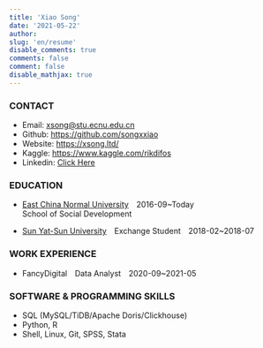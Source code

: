```yaml
---
title: 'Xiao Song'
date: '2021-05-22'
author: 
slug: 'en/resume'
disable_comments: true
comments: false
comment: false
disable_mathjax: true
---
```


### CONTACT

+ Email: <xsong@stu.ecnu.edu.cn>
+ Github: <https://github.com/songxxiao>
+ Website: <https://xsong.ltd/>
+ Kaggle: <https://www.kaggle.com/rikdifos>
+ Linkedin: [Click Here](https://www.linkedin.com/in/xiaosongmalcolm/)

### EDUCATION

+ [East China Normal University](http://english.ecnu.edu.cn/)&emsp;2016-09~Today    
School of Social Development

+ [Sun Yat-Sun University](http://www.sysu.edu.cn/2012/en/about/about01/index.htm)&emsp;Exchange Student&emsp;2018-02~2018-07


### WORK EXPERIENCE

+ FancyDigital&emsp;Data Analyst&emsp;2020-09~2021-05

### SOFTWARE & PROGRAMMING SKILLS

+ SQL (MySQL/TiDB/Apache Doris/Clickhouse)
+ Python, R
+ Shell, Linux, Git, SPSS, Stata


<!--
+ Wechat Official Account：[ApocalypseNow](https://mp.weixin.qq.com/s/yyJ3l7RTImYTKDrIynwmPA)
 
### RELEVANT COURSES
+ Data Analysis Using R
+ Algorithm and program design (Python)
+ Regression Analysis and Stata Application
+ SPSS Application
+ Categorical Data Analysis
+ Social Simulation and [NetLogo](http://ccl.northwestern.edu/netlogo/) Application
-->



<!--
+ Zhongnan University of Economics and Law&emsp;Data Consultant&emsp;2020-02~2020-04 
   Remote internship. Use Xgboost, CatBoost, LightGBM and other algorithms to classify (multiclass) legal text data. The word frequency method is used to construct the feature matrix. I Used reverse-translation method to augment training data, and the cross-validation training model (sklearn) is used to obtain the cross-validation accuracy of 0.75. I write a program to make predictions on new data, so that the prediction results can be applied to any new data set.

+ [iResearch](http://www.iresearchchina.com/)&emsp;Data Analyst Intern&emsp;2019-07~2019-10
  + Using R and SPSS to analysis profile of cars' users. Through PCA and Cluster analysis, I catogorized survey data and found cars users' attitude difference.
  + Using MySQL database to help analyze users' data. 
  + Using Hive SQL to help access Hadoop database and clean data.
   
&nbsp; 


&emsp;(Overall GPA：3.64 /4 | Top 10%)

### TRAINING EXPERIENCE

+ [Gouxionghui](http://www.xiong99.com.cn/about.php)&emsp;2019-05  
Online Internship&emsp;[Credit Card Approval Analysis](https://mp.weixin.qq.com/s/bbxWicZfk5ZMl27LbI0E1Q)   
Using Python's `pandas`, `numpy`, and `scikit-learn` libraries for data wrangling and modeling. A credit card application model was built using machine learning models like Random Forest. The model is trained by the Cross-Validation method to predict the probability that a credit card applicant will default on the bill. The result is a complete data analysis [report](https://xsong.ltd/archives/pandas/scorecard_en).

+ Peking University&emsp;2018-08  
Summer Workshop  
[General Designs and Sensitivity Analysis for Causal Inference](http://www.oir.pku.edu.cn/umich/jxsz1/nsqkczsjz2018.htm)&emsp;(Grade：94/100)

+ Nanjing University&emsp;2018-01  
[Big Data, Cloud Computing and New Methods of Humanities and Social Sciences](https://mp.weixin.qq.com/s/eZ_gNl9qLWtD6BSZkVF8NA) [Winter Workshop](https://mp.weixin.qq.com/s/eZ_gNl9qLWtD6BSZkVF8NA)

+ Shanghai University&emsp;2017-07  
[6th Training Workshop on Applied Social Science Research Methods](http://caser.ust.hk/?act=course_main&id=16)  
Course: Regression Analysis and Stata Application,  Categorical Data Analysis


### WORKS & PROJECTS

+ Spam Message Dectection R Shiny App&emsp;  
2019-12~2020-03   
This program uses 5567 pieces of English short message data as a training set and trains algorithms such as Logistic Regression, Naive Bayes, Decision Tree, Random Forest, and Support Vector Machine. The trained model is written as a Shiny App based on the R language. The user can enter a text message and select a classifier to get the classification result of the text. Considering the user's language habits, a Chinese-English bilingual interface switching function is specially set up.   
[url](https://xiaosong.shinyapps.io/spam_text/)&emsp;[github](https://github.com/songxxiao/txtnb)

### ACADEMIC RESEARCH

+ Machine Learning in Social Sciences: Based on China Education Panel Survey&emsp;2020   
Bachelor Degree Thesis ([PDF](/mlinss.pdf))  

+ Welfare Effect and Social Inequality of Land Transfer: Empirical Analysis Based on CFPS&emsp;2018-2019    
National Innovation Training Program for College Students,  Independent author  
The data of [China Family Panel Survey (CFPS)](http://www.isss.pku.edu.cn/cfps/) were used for data cleaning and econometric analysis through Stata and R. Using Unconditional Quantile Regression and Fixed Effect Model estimate the welfare effect of land transfer behavior and its impact on social inequality. Using R's `ggplot2` software package to visualize geographic information. Output chart and finally form about 12,000 words of research papers. ([PDF](http://www.baige.me/v?i=Rwy))

### HONORS AND AWARDS 

+ 2020&emsp;Kaggle  [**M5 Forecasting - Accuracy**](https://www.kaggle.com/c/m5-forecasting-accuracy)  
Estimate the unit sales of Walmart retail goods   
103rd/5558 Top2%&emsp;Silver Medal

+ 2020&emsp;Kaggle [**M5 Forecasting - Uncertainty**](https://www.kaggle.com/c/m5-forecasting-uncertainty)  
Estimate the uncertainty distribution of Walmart unit sales  
18th/909 Top2%&emsp;Silver Medal


+ 2019&emsp;Third Class Academic Honors (East China Normal University)  
+ 2019&emsp;**Daxia Cup** Student Academic Works Competition in ECNU &emsp;Third Award 

+ 2019&emsp;[The 2nd National University Data Driven Innovation Research Competition](http://opendata.pku.edu.cn/competition-2019.xhtml;jsessionid=200f6d0adbfa75292afed361235f)&emsp;Excellence award
+ 2018&emsp;[12th Social Science Forum for Undergraduates](http://www.shupl.edu.cn/2018/1125/c1168a51557/page.htm)&emsp;Highest Award

+ 2018&emsp;**Daxia Cup** Student Academic Works Competition in ECNU &emsp;Second Award 

+ 2018&emsp;Second Class Academic Honors (East China Normal University)
+ 2017&emsp;Second Class Academic Honors (East China Normal University)
+ 2017&emsp;The 12th **Wisdom Cup** Philosophical Essay Competition in ECNU&emsp;First Award

### CONFERENCE PRESENTATIONS

+ 2020-5&emsp;Machine Learning in Social Sciences, Dissertation Defense of Bachelor Degree, East China Normal University

+ 2018-7&emsp;Chinese Sociological Association Annual Meeting [Large Academic Survey Reflection and Social Quality Research Forum](http://css.cssn.cn/xsdt/zwdt/201805/t20180531_4323061.shtml) Nanjing University    
Forum hosts：Wei Li

+ 2017-11&emsp;Chinese Sociological Association   
[Winter Meeting of Social Stratification and Mobility Committee](http://sociology.nju.edu.cn/so_en/e9/79/c18475a321913/page.htm)  
[Xi’an Jiaotong University](http://en.xjtu.edu.cn/)    
Forum hosts：[Yu Xiao Wu](https://sociology.nju.edu.cn/99/2b/c17737a301355/page.htm)、[Yu Li](http://www.ssdpp.fudan.edu.cn/portal/f02f3f0f152247628e5e173df9bcecfd/orotsd.html)
-->


<!---
+ [Anlaiye](http://www.anlaiye.com.cn/index.html) · [Xiyou Breakfast](https://www.sohu.com/a/166510488_259362)&emsp;Campus Manager&emsp;2017-09~2018-01  
Responsible for coordinating the business of breakfast campus manager in East China Normal University, including coordinating distribution, post-sale, business contacts, and recruitment of distributors. 
Achieve the target of 1000 orders per month on average. About 10 part-time breakfast distributors were recruited in East China Normal University.


### STANDARDIZED TEST

+ **[GRE](https://www.ets.org/gre)**&emsp;

<center>  
 <table style="border-collapse:collapse;border-spacing:0;table-layout: fixed; width: 219px" class="tg"><colgroup><col style="width: 73px"><col style="width: 73px"><col style="width: 73px"></colgroup><tr><th style="font-family:Georgia, serif !important;;font-size:14px;font-weight:normal;padding:10px 5px;border-style:solid;border-width:1px;overflow:hidden;word-break:normal;border-color:inherit;text-align:center;vertical-align:middle">Verbal</th><th style="font-family:Georgia, serif !important;;font-size:14px;font-weight:normal;padding:10px 5px;border-style:solid;border-width:1px;overflow:hidden;word-break:normal;border-color:inherit;text-align:center;vertical-align:middle">Quantity</th><th style="font-family:Georgia, serif !important;;font-size:14px;font-weight:normal;padding:10px 5px;border-style:solid;border-width:1px;overflow:hidden;word-break:normal;border-color:inherit;text-align:center;vertical-align:middle">Writing</th></tr><tr><td style="font-family:Georgia, serif !important;;font-size:14px;padding:10px 5px;border-style:solid;border-width:1px;overflow:hidden;word-break:normal;border-color:inherit;text-align:center;vertical-align:middle">154</td><td style="font-family:Georgia, serif !important;;font-size:14px;padding:10px 5px;border-style:solid;border-width:1px;overflow:hidden;word-break:normal;border-color:inherit;text-align:center;vertical-align:middle">167</td><td style="font-family:Georgia, serif !important;;font-size:14px;padding:10px 5px;border-style:solid;border-width:1px;overflow:hidden;word-break:normal;border-color:inherit;text-align:center;vertical-align:middle">3.5</td></tr></table>
</center>

+ **[TOEFL](https://www.ets.org/toefl)**[^toefl]&emsp;103  


<center>  
<table style="border-collapse:collapse;border-spacing:0;table-layout: fixed; width: 292px" class="tg"><colgroup><col style="width: 73px"><col style="width: 73px"><col style="width: 73px"><col style="width: 73px"></colgroup><tr><th style="font-family:Georgia, serif !important;;font-size:14px;font-weight:normal;padding:10px 5px;border-style:solid;border-width:1px;overflow:hidden;word-break:normal;border-color:black;text-align:center;vertical-align:middle">Reading</th><th style="font-family:Georgia, serif !important;;font-size:14px;font-weight:normal;padding:10px 5px;border-style:solid;border-width:1px;overflow:hidden;word-break:normal;border-color:black;text-align:center;vertical-align:middle">Listening</th><th style="font-family:Georgia, serif !important;;font-size:14px;font-weight:normal;padding:10px 5px;border-style:solid;border-width:1px;overflow:hidden;word-break:normal;border-color:black;text-align:center;vertical-align:middle">Speaking</th><th style="font-family:Georgia, serif !important;;font-size:14px;font-weight:normal;padding:10px 5px;border-style:solid;border-width:1px;overflow:hidden;word-break:normal;border-color:black;text-align:center;vertical-align:top">Writing</th></tr><tr><td style="font-family:Georgia, serif !important;;font-size:14px;padding:10px 5px;border-style:solid;border-width:1px;overflow:hidden;word-break:normal;border-color:black;text-align:center;vertical-align:middle">29</td><td style="font-family:Georgia, serif !important;;font-size:14px;padding:10px 5px;border-style:solid;border-width:1px;overflow:hidden;word-break:normal;border-color:black;text-align:center;vertical-align:middle">27</td><td style="font-family:Georgia, serif !important;;font-size:14px;padding:10px 5px;border-style:solid;border-width:1px;overflow:hidden;word-break:normal;border-color:black;text-align:center;vertical-align:middle">21</td><td style="font-family:Georgia, serif !important;;font-size:14px;padding:10px 5px;border-style:solid;border-width:1px;overflow:hidden;word-break:normal;border-color:black;text-align:center;vertical-align:top">26</td></tr></table>   

</center>

+ **[CET-6](http://cet.neea.edu.cn/)**[^cet]&emsp;549
+ **[CET-4](http://cet.neea.edu.cn/)**&emsp;614


[^cet]: [College English Test](http://www.cet.edu.cn/)

### OTHER EXPERIENCE

+ 2018-2019 East China Normal University   
Regression Analysis and Stata Application&emsp;([Shisong Qing](https://faculty.ecnu.edu.cn/s/2136/main.jspy))  
Teaching Assistant

--->



